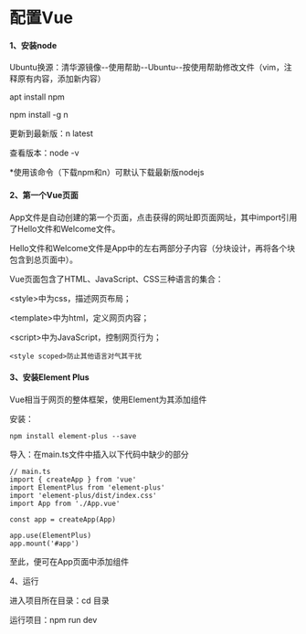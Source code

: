 # 配置Vue

#### 1、安装node

Ubuntu换源：清华源镜像--使用帮助--Ubuntu--按使用帮助修改文件（vim，注释原有内容，添加新内容）

apt install npm

npm install -g n

更新到最新版：n latest

查看版本：node -v&#x20;

\*使用该命令（下载npm和n）可默认下载最新版nodejs

#### 2、第一个Vue页面

App文件是自动创建的第一个页面，点击获得的网址即页面网址，其中import引用了Hello文件和Welcome文件。

Hello文件和Welcome文件是App中的左右两部分子内容（分块设计，再将各个块包含到总页面中）。

Vue页面包含了HTML、JavaScript、CSS三种语言的集合：

\<style>中为css，描述网页布局；

\<template>中为html，定义网页内容；

\<script>中为JavaScript，控制网页行为；

```vue
<style scoped>防止其他语言对气其干扰
```

#### 3、安装Element Plus

Vue相当于网页的整体框架，使用Element为其添加组件

安装：

```
npm install element-plus --save
```

导入：在main.ts文件中插入以下代码中缺少的部分

```
// main.ts
import { createApp } from 'vue'
import ElementPlus from 'element-plus'
import 'element-plus/dist/index.css'
import App from './App.vue'

const app = createApp(App)

app.use(ElementPlus)
app.mount('#app')
```

至此，便可在App页面中添加组件

4、运行

进入项目所在目录：cd 目录

运行项目：npm run dev
